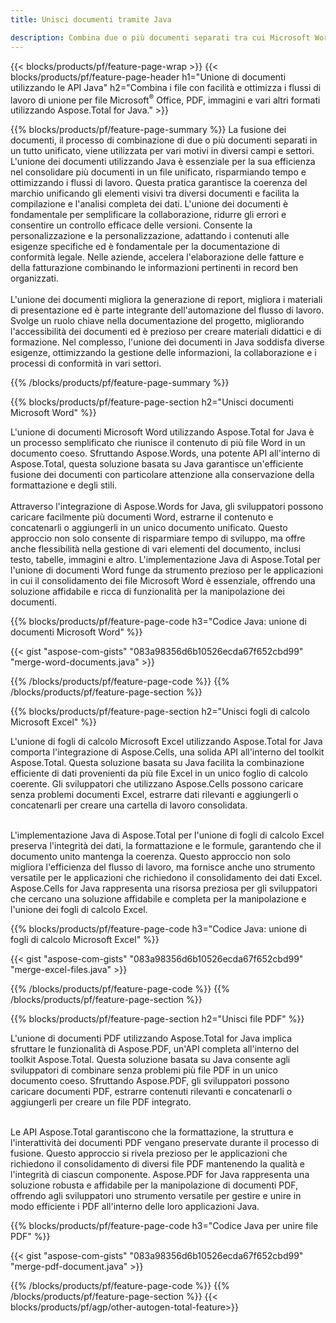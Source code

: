 ```yaml
---
title: Unisci documenti tramite Java 

description: Combina due o più documenti separati tra cui Microsoft Word, Excel, PowerPoint, PDF e immagini tramite la tua applicazione Java. Testa i risultati della fusione online tramite l'app.
---
```


{{< blocks/products/pf/feature-page-wrap >}}
{{< blocks/products/pf/feature-page-header h1="Unione di documenti utilizzando le API Java" h2="Combina i file con facilità e ottimizza i flussi di lavoro di unione per file Microsoft<sup>&reg;</sup> Office, PDF, immagini e vari altri formati utilizzando Aspose.Total for Java." >}}

{{% blocks/products/pf/feature-page-summary %}}
La fusione dei documenti, il processo di combinazione di due o più documenti separati in un tutto unificato, viene utilizzata per vari motivi in diversi campi e settori. L'unione dei documenti utilizzando Java è essenziale per la sua efficienza nel consolidare più documenti in un file unificato, risparmiando tempo e ottimizzando i flussi di lavoro. Questa pratica garantisce la coerenza del marchio unificando gli elementi visivi tra diversi documenti e facilita la compilazione e l'analisi completa dei dati. L'unione dei documenti è fondamentale per semplificare la collaborazione, ridurre gli errori e consentire un controllo efficace delle versioni. Consente la personalizzazione e la personalizzazione, adattando i contenuti alle esigenze specifiche ed è fondamentale per la documentazione di conformità legale. Nelle aziende, accelera l'elaborazione delle fatture e della fatturazione combinando le informazioni pertinenti in record ben organizzati. 
<br /><br />
L'unione dei documenti migliora la generazione di report, migliora i materiali di presentazione ed è parte integrante dell'automazione del flusso di lavoro. Svolge un ruolo chiave nella documentazione del progetto, migliorando l'accessibilità dei documenti ed è prezioso per creare materiali didattici e di formazione. Nel complesso, l'unione dei documenti in Java soddisfa diverse esigenze, ottimizzando la gestione delle informazioni, la collaborazione e i processi di conformità in vari settori.

{{% /blocks/products/pf/feature-page-summary  %}}

{{% blocks/products/pf/feature-page-section  h2="Unisci documenti Microsoft Word" %}}

L'unione di documenti Microsoft Word utilizzando Aspose.Total for Java è un processo semplificato che riunisce il contenuto di più file Word in un documento coeso. Sfruttando Aspose.Words, una potente API all'interno di Aspose.Total, questa soluzione basata su Java garantisce un'efficiente fusione dei documenti con particolare attenzione alla conservazione della formattazione e degli stili. 
<br /><br />
Attraverso l'integrazione di Aspose.Words for Java, gli sviluppatori possono caricare facilmente più documenti Word, estrarne il contenuto e concatenarli o aggiungerli in un unico documento unificato. Questo approccio non solo consente di risparmiare tempo di sviluppo, ma offre anche flessibilità nella gestione di vari elementi del documento, inclusi testo, tabelle, immagini e altro. L'implementazione Java di Aspose.Total per l'unione di documenti Word funge da strumento prezioso per le applicazioni in cui il consolidamento dei file Microsoft Word è essenziale, offrendo una soluzione affidabile e ricca di funzionalità per la manipolazione dei documenti.


{{% blocks/products/pf/feature-page-code h3="Codice Java: unione di documenti Microsoft Word" %}}

{{< gist "aspose-com-gists" "083a98356d6b10526ecda67f652cbd99" "merge-word-documents.java" >}}

{{% /blocks/products/pf/feature-page-code  %}}
{{% /blocks/products/pf/feature-page-section %}}

{{% blocks/products/pf/feature-page-section  h2="Unisci fogli di calcolo Microsoft Excel" %}}

L'unione di fogli di calcolo Microsoft Excel utilizzando Aspose.Total for Java comporta l'integrazione di Aspose.Cells, una solida API all'interno del toolkit Aspose.Total. Questa soluzione basata su Java facilita la combinazione efficiente di dati provenienti da più file Excel in un unico foglio di calcolo coerente. Gli sviluppatori che utilizzano Aspose.Cells possono caricare senza problemi documenti Excel, estrarre dati rilevanti e aggiungerli o concatenarli per creare una cartella di lavoro consolidata. <br /> <br />

L'implementazione Java di Aspose.Total per l'unione di fogli di calcolo Excel preserva l'integrità dei dati, la formattazione e le formule, garantendo che il documento unito mantenga la coerenza. Questo approccio non solo migliora l'efficienza del flusso di lavoro, ma fornisce anche uno strumento versatile per le applicazioni che richiedono il consolidamento dei dati Excel. Aspose.Cells for Java rappresenta una risorsa preziosa per gli sviluppatori che cercano una soluzione affidabile e completa per la manipolazione e l'unione dei fogli di calcolo Excel.


{{% blocks/products/pf/feature-page-code h3="Codice Java: unione di fogli di calcolo Microsoft Excel" %}}

{{< gist "aspose-com-gists" "083a98356d6b10526ecda67f652cbd99" "merge-excel-files.java" >}}

{{% /blocks/products/pf/feature-page-code  %}}
{{% /blocks/products/pf/feature-page-section %}}


{{% blocks/products/pf/feature-page-section  h2="Unisci file PDF" %}}

L'unione di documenti PDF utilizzando Aspose.Total for Java implica sfruttare le funzionalità di Aspose.PDF, un'API completa all'interno del toolkit Aspose.Total. Questa soluzione basata su Java consente agli sviluppatori di combinare senza problemi più file PDF in un unico documento coeso. Sfruttando Aspose.PDF, gli sviluppatori possono caricare documenti PDF, estrarre contenuti rilevanti e concatenarli o aggiungerli per creare un file PDF integrato. <br /><br />

Le API Aspose.Total garantiscono che la formattazione, la struttura e l'interattività dei documenti PDF vengano preservate durante il processo di fusione. Questo approccio si rivela prezioso per le applicazioni che richiedono il consolidamento di diversi file PDF mantenendo la qualità e l'integrità di ciascun componente. Aspose.PDF for Java rappresenta una soluzione robusta e affidabile per la manipolazione di documenti PDF, offrendo agli sviluppatori uno strumento versatile per gestire e unire in modo efficiente i PDF all'interno delle loro applicazioni Java. 

{{% blocks/products/pf/feature-page-code h3="Codice Java per unire file PDF" %}}

{{< gist "aspose-com-gists" "083a98356d6b10526ecda67f652cbd99" "merge-pdf-document.java" >}}

{{% /blocks/products/pf/feature-page-code  %}}
{{% /blocks/products/pf/feature-page-section %}}
{{< blocks/products/pf/agp/other-autogen-total-feature>}}